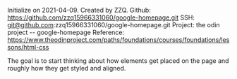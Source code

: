 Initialize on 2021-04-09.
Created by ZZQ.
Github: https://github.com/zzq15966331060/google-homepage.git
SSH: git@github.com:zzq15966331060/google-homepage.git
Project: the odin project -- google-homepage
Reference: https://www.theodinproject.com/paths/foundations/courses/foundations/lessons/html-css

The goal is to start thinking about how elements get placed on the page and roughly how they get styled and aligned.